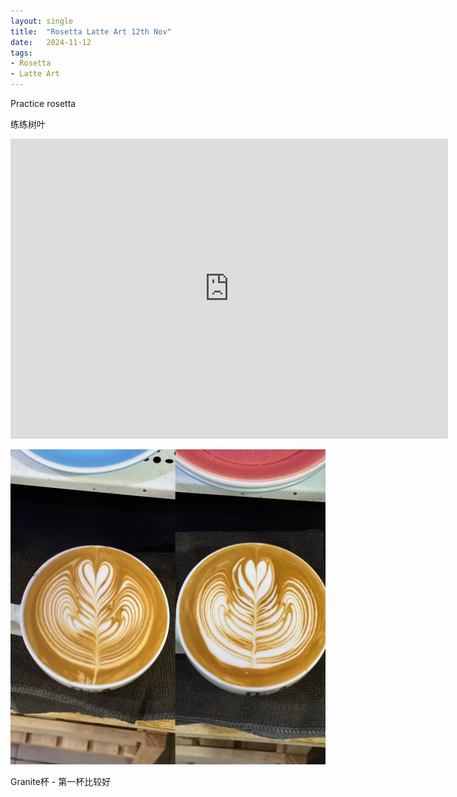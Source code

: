 ```yaml
---
layout: single
title:  "Rosetta Latte Art 12th Nov"
date:   2024-11-12
tags:
- Rosetta
- Latte Art
---
```



Practice rosetta

练练树叶


<div class="embed-container">
  <iframe
      src="https://www.youtube.com/embed/EqiOsrBgNU"
      width="700"
      height="480"
      frameborder="0"
      allowfullscreen="true">
  </iframe>
</div>



![](/assets/img/2024/11/12/E91B73BF-1157-4E6C-BCA6-B3807486EE83.JPG)



Granite杯 - 第一杯比较好
